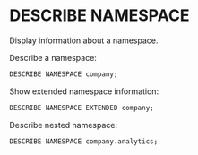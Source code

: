 # DESCRIBE NAMESPACE

Display information about a namespace.

Describe a namespace:

```sql
DESCRIBE NAMESPACE company;
```

Show extended namespace information:

```sql
DESCRIBE NAMESPACE EXTENDED company;
```

Describe nested namespace:

```sql
DESCRIBE NAMESPACE company.analytics;
```
